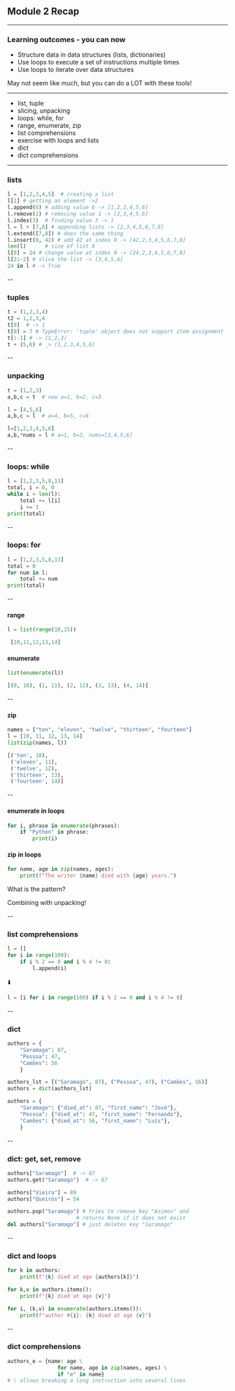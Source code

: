 <!-- .slide: id="lesson2_recap" data-background="coral"-->

## Module 2 Recap

---


### Learning outcomes - you can now

- Structure data in data structures (lists, dictionaries)
- Use loops to execute a set of instructions multiple times
- Use loops to iterate over data structures

May not seem like much, but you can do a LOT with these tools!

---

- list, tuple
- slicing, unpacking
- loops: while, for
- range, enumerate, zip
- list comprehensions
- exercise with loops and lists
- dict
- dict comprehensions

---

### lists

```python
l = [1,2,3,4,5]  # creating a list
l[1] # getting an element ->2
l.append(6) # adding value 6 -> [1,2,3,4,5,6]
l.remove(1) # removing value 1 -> [2,3,4,5,6]
l.index(3)  # finding value 3 -> 1
l = l + [7,8] # appending lists -> [2,3,4,5,6,7,8]
l.extend([7,8]) # does the same thing
l.insert(0, 42) # add 42 at index 0 -> [42,2,3,4,5,6,7,8]
len(l)      # size of list 8
l[0] = 24 # change value at index 0 -> [24,2,3,4,5,6,7,8]
l[2:-2] # slice the list -> [3,4,5,6]
24 in l # -> True
```

--

### tuples

```python
t = (1,2,3,4)
t2 = 1,2,3,4
t[0]  # -> 1
t[0] = 7 # TypeError: 'tuple' object does not support item assignment
t[:-1] # -> (1,2,3)
t + (5,6) # _> (1,2,3,4,5,6)
```

--

### unpacking

```python
t = (1,2,3)
a,b,c = t  # now a=1, b=2, c=3

l = [4,5,6]
a,b,c = l  # a=4, b=5, c=6

l=[1,2,3,4,5,6]
a,b,*nums = l # a=1, b=2, nums=[3,4,5,6]
```

--

### loops: while

```python
l = [1,2,3,5,8,13]
total, i = 0, 0
while i < len(l):
    total += l[i]
    i += 1
print(total)
```

--

### loops: for

```python
l = [1,2,3,5,8,13]
total = 0
for num in l:
    total += num
print(total)
```

--

#### range

```python
l = list(range(10,15))
```

```python
 [10,11,12,13,14]
```

#### enumerate
<!-- .element: class="fragment" data-fragment-index="2"-->

```python
list(enumerate(l))
```
<!-- .element: class="fragment" data-fragment-index="2"-->
```python
[(0, 10), (1, 11), (2, 12), (3, 13), (4, 14)]
```
<!-- .element: class="fragment" data-fragment-index="2"-->

--

#### zip

```python
names = ["ten", "eleven", "twelve", "thirteen", "fourteen"]
l = [10, 11, 12, 13, 14]
list(zip(names, l))
```

```python
[('ten', 10),
 ('eleven', 11),
 ('twelve', 12),
 ('thirteen', 13),
 ('fourteen', 14)]
 ```


--

#### enumerate in loops

```python
for i, phrase in enumerate(phrases):
    if "Python" in phrase:
        print(i)
```

#### zip in loops
<!-- .element: class="fragment" data-fragment-index="3"-->

```python
for name, age in zip(names, ages):
    print(f"The writer {name} died with {age} years.")
```
<!-- .element: class="fragment" data-fragment-index="3"-->

What is the pattern? <!-- .element: class="fragment" data-fragment-index="4"-->

Combining with unpacking!  <!-- .element: class="fragment" data-fragment-index="5"-->


--

### list comprehensions

```python
l = []
for i in range(100):
    if i % 2 == 0 and i % 4 != 0:
        l.append(i)
```

⬇️

```python
l = [i for i in range(100) if i % 2 == 0 and i % 4 != 0]
```



--

### dict
```python
authors = {
    "Saramago": 87,
    "Pessoa": 47,
    "Camões": 56
    }

authors_lst = [("Saramago", 87), ("Pessoa", 47), ("Camões", 56)]
authors = dict(authors_lst)

authors = {
    "Saramago": {"died_at": 87, "first_name": "José"},
    "Pessoa": {"died_at": 47, "first_name": "Fernando"},
    "Camões": {"died_at": 56, "first_name": "Luís"},
    }

```

--

### dict: get, set, remove

```python
authors["Saramago"]  # -> 87
authors.get("Saramago")  # -> 87

authors["Vieira"] = 89
authors["Queirós"] = 54

authors.pop("Saramago") # tries to remove key "Asimov" and
                      # returns None if it does not exist
del authors["Saramago"] # just deletes key "Saramago"
```

--

### dict and loops

```python
for k in authors:
    print(f"{k} died at age {authors[k]}")

for k,v in authors.items():
    print(f"{k} died at age {v}")

for i, (k,v) in enumerate(authors.items()):
    print(f"author #{i}: {k} died at age {v}")
```

--

### dict comprehensions

```python
authors_e = {name: age \
                for name, age in zip(names, ages) \
                if "e" in name}
# \ allows breaking a long instruction into several lines
```
